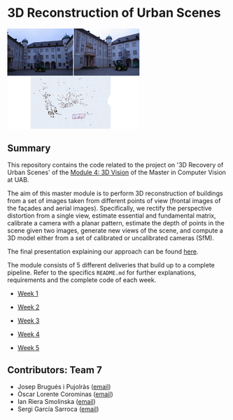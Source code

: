 # 3D Reconstruction of Urban Scenes

<img src="3D_reconstruction_urban_scenes.png" width=60%>

## Summary
This repository contains the code related to the project on '3D Recovery of Urban Scenes' of the [Module 4: 3D Vision](https://pagines.uab.cat/mcv/content/m4-3d-vision) of the Master in Computer Vision at UAB. 

The aim of this master module is to perform 3D reconstruction of buildings from a set of images taken from different points of view (frontal images of the façades and aerial images). Specifically, we rectify the perspective distortion from a single view, estimate essential and fundamental matrix, calibrate a camera with a planar pattern, estimate the depth of points in the scene given two images, generate new views of the scene, and compute a 3D model either from a set of calibrated or uncalibrated cameras (SfM).

The final presentation explaining our approach can be found [here](https://github.com/oscarlorente/3D-Reconstruction-of-Urban-Scenes/blob/main/M4_Final_Presentation_Team7.pdf).

The module consists of 5 different deliveries that build up to a complete pipeline. Refer to the specifics `README.md` for further explanations, requirements and the complete code of each week.
 
* [Week 1](https://github.com/oscarlorente/3D-Reconstruction-of-Urban-Scenes/tree/main/lab1)

* [Week 2](https://github.com/oscarlorente/3D-Reconstruction-of-Urban-Scenes/tree/main/lab2)

* [Week 3](https://github.com/oscarlorente/3D-Reconstruction-of-Urban-Scenes/tree/main/lab3)

* [Week 4](https://github.com/oscarlorente/3D-Reconstruction-of-Urban-Scenes/tree/main/lab4)

* [Week 5](https://github.com/oscarlorente/3D-Reconstruction-of-Urban-Scenes/tree/main/lab5)

## Contributors: Team 7
- Josep Brugués i Pujolràs ([email](mailto:josep.brugues@e-campus.uab.cat))
- Òscar Lorente Corominas ([email](mailto:oscar.lorentec@e-campus.uab.cat))
- Ian Riera Smolinska ([email](mailto:ianpau.riera@e-campus.uab.cat))
- Sergi García Sarroca ([email](mailto:sergi.garciasa@e-campus.uab.cat))
